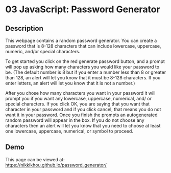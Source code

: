 # 03 JavaScript: Password Generator

## Description
This webpage contains a random password generator. You can create a password that is 8-128 characters that can include lowercase, uppercase, numeric, and/or special characters.

To get started you click on the red generate password button, and a prompt will pop up asking how many characters you would like your password to be. (The default number is 8 but if you enter a number less than 8 or greater than 128, an alert will let you know that it must be 8-128 characters. If you enter letters, an alert will let you know that it is not a number.) 

After you chose how many characters you want in your password it will prompt you if you want any lowercase, uppercase, numerical, and/ or special characters. If you click OK, you are saying that you want that character in your password and if you click cancel, that means you do not want it in your password. Once you finish the prompts an autogenerated random password will appear in the box. If you do not choose any characters then an alert will let you know that you need to choose at least one lowercase, uppercase, numerical, or symbol to proceed. 

## Demo
This page can be viewed at: https://nikkikhou.github.io/password_generator/

